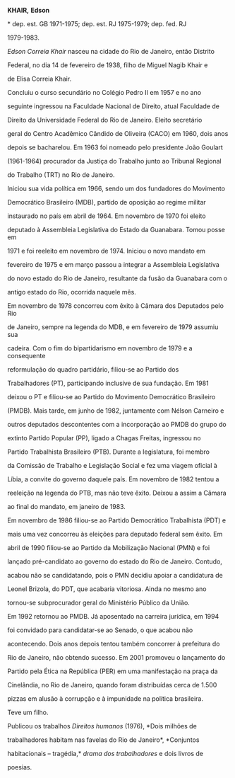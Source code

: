 **KHAIR,** **Edson**



\* dep. est. GB 1971-1975; dep. est. RJ 1975-1979; dep. fed. RJ

1979-1983.



*Edson Correia Khair* nasceu na cidade do Rio de Janeiro, então Distrito

Federal, no dia 14 de fevereiro de 1938, filho de Miguel Nagib Khair e

de Elisa Correia Khair.



Concluiu o curso secundário no Colégio Pedro II em 1957 e no ano

seguinte ingressou na Faculdade Nacional de Direito, atual Faculdade de

Direito da Universidade Federal do Rio de Janeiro. Eleito secretário

geral do Centro Acadêmico Cândido de Oliveira (CACO) em 1960, dois anos

depois se bacharelou. Em 1963 foi nomeado pelo presidente João Goulart

(1961-1964) procurador da Justiça do Trabalho junto ao Tribunal Regional

do Trabalho (TRT) no Rio de Janeiro.



Iniciou sua vida política em 1966, sendo um dos fundadores do Movimento

Democrático Brasileiro (MDB), partido de oposição ao regime militar

instaurado no país em abril de 1964. Em novembro de 1970 foi eleito

deputado à Assembleia Legislativa do Estado da Guanabara. Tomou posse em

1971 e foi reeleito em novembro de 1974. Iniciou o novo mandato em

fevereiro de 1975 e em março passou a integrar a Assembleia Legislativa

do novo estado do Rio de Janeiro, resultante da fusão da Guanabara com o

antigo estado do Rio, ocorrida naquele mês.



Em novembro de 1978 concorreu com êxito à Câmara dos Deputados pelo Rio

de Janeiro, sempre na legenda do MDB, e em fevereiro de 1979 assumiu sua

cadeira. Com o fim do bipartidarismo em novembro de 1979 e a consequente

reformulação do quadro partidário, filiou-se ao Partido dos

Trabalhadores (PT), participando inclusive de sua fundação. Em 1981

deixou o PT e filiou-se ao Partido do Movimento Democrático Brasileiro

(PMDB). Mais tarde, em junho de 1982, juntamente com Nélson Carneiro e

outros deputados descontentes com a incorporação ao PMDB do grupo do

extinto Partido Popular (PP), ligado a Chagas Freitas, ingressou no

Partido Trabalhista Brasileiro (PTB). Durante a legislatura, foi membro

da Comissão de Trabalho e Legislação Social e fez uma viagem oficial à

Líbia, a convite do governo daquele país. Em novembro de 1982 tentou a

reeleição na legenda do PTB, mas não teve êxito. Deixou a assim a Câmara

ao final do mandato, em janeiro de 1983.



Em novembro de 1986 filiou-se ao Partido Democrático Trabalhista (PDT) e

mais uma vez concorreu às eleições para deputado federal sem êxito. Em

abril de 1990 filiou-se ao Partido da Mobilização Nacional (PMN) e foi

lançado pré-candidato ao governo do estado do Rio de Janeiro. Contudo,

acabou não se candidatando, pois o PMN decidiu apoiar a candidatura de

Leonel Brizola, do PDT, que acabaria vitoriosa. Ainda no mesmo ano

tornou-se subprocurador geral do Ministério Público da União.



Em 1992 retornou ao PMDB. Já aposentado na carreira jurídica, em 1994

foi convidado para candidatar-se ao Senado, o que acabou não

acontecendo. Dois anos depois tentou também concorrer à prefeitura do

Rio de Janeiro, não obtendo sucesso. Em 2001 promoveu o lançamento do

Partido pela Ética na República (PER) em uma manifestação na praça da

Cinelândia, no Rio de Janeiro, quando foram distribuídas cerca de 1.500

pizzas em alusão à corrupção e à impunidade na política brasileira.



Teve um filho.



Publicou os trabalhos *Direitos humanos* (1976), *Dois milhões de

trabalhadores habitam nas favelas do Rio de Janeiro*, *Conjuntos

habitacionais – tragédia,* *drama dos trabalhadores* e dois livros de

poesias.



